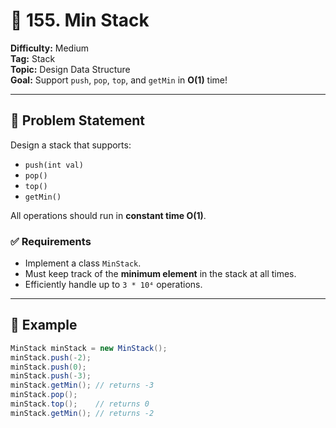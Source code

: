 # 🧠 155. Min Stack

**Difficulty:** Medium  
**Tag:** Stack  
**Topic:** Design Data Structure  
**Goal:** Support `push`, `pop`, `top`, and `getMin` in **O(1)** time!

---

## 📘 Problem Statement

Design a stack that supports:
- `push(int val)`
- `pop()`
- `top()`
- `getMin()`

All operations should run in **constant time O(1)**.

### ✅ Requirements

- Implement a class `MinStack`.
- Must keep track of the **minimum element** in the stack at all times.
- Efficiently handle up to `3 * 10⁴` operations.

---

## 🧪 Example

```java
MinStack minStack = new MinStack();
minStack.push(-2);
minStack.push(0);
minStack.push(-3);
minStack.getMin(); // returns -3
minStack.pop();
minStack.top();    // returns 0
minStack.getMin(); // returns -2
